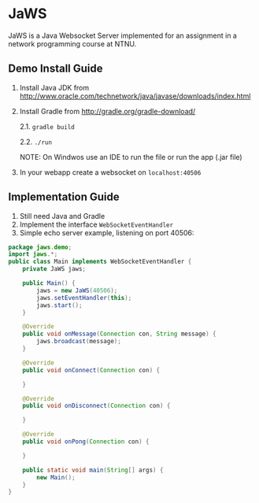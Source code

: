 JaWS
====


JaWS is a Java Websocket Server implemented for an assignment in a network programming course at NTNU.

Demo Install Guide
-------------

1. Install Java JDK from http://www.oracle.com/technetwork/java/javase/downloads/index.html
2. Install Gradle from http://gradle.org/gradle-download/

    2.1. ```gradle build```

    2.2. ```./run```

    NOTE: On Windwos use an IDE to run the file or run the app (.jar file)
3. In your webapp create a websocket on ```localhost:40506```

Implementation Guide
--------------------

1. Still need Java and Gradle
2. Implement the interface ```WebSocketEventHandler```
3. Simple echo server example, listening on port 40506:
``` java
package jaws.demo;
import jaws.*;
public class Main implements WebSocketEventHandler {
    private JaWS jaws;

    public Main() {
        jaws = new JaWS(40506);
        jaws.setEventHandler(this);
        jaws.start();
    }

    @Override
    public void onMessage(Connection con, String message) {
        jaws.broadcast(message);
    }

    @Override
    public void onConnect(Connection con) {

    }

    @Override
    public void onDisconnect(Connection con) {

    }

    @Override
    public void onPong(Connection con) {

    }

    public static void main(String[] args) {
        new Main();
    }
}
```
